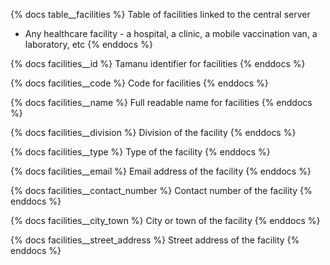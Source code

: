 {% docs table__facilities %}
Table of facilities linked to the central server
- Any healthcare facility - a hospital, a clinic, a mobile vaccination van, a laboratory, etc
{% enddocs %}

{% docs facilities__id %}
Tamanu identifier for facilities
{% enddocs %}

{% docs facilities__code %}
Code for facilities
{% enddocs %}

{% docs facilities__name %}
Full readable name for facilities
{% enddocs %}

{% docs facilities__division %}
Division of the facility
{% enddocs %}

{% docs facilities__type %}
Type of the facility
{% enddocs %}

{% docs facilities__email %}
Email address of the facility
{% enddocs %}

{% docs facilities__contact_number %}
Contact number of the facility
{% enddocs %}

{% docs facilities__city_town %}
City or town of the facility
{% enddocs %}

{% docs facilities__street_address %}
Street address of the facility
{% enddocs %}